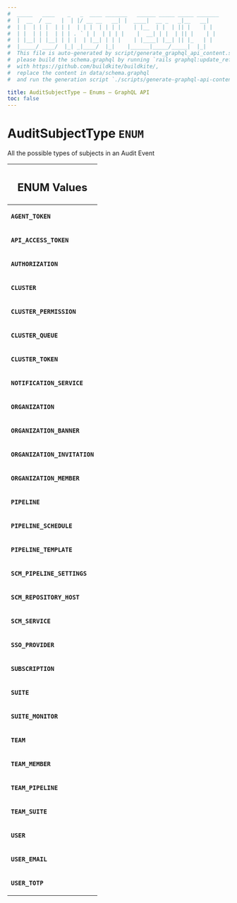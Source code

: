 ```yaml
---
#  _____   ____    _   _  ____ _______   ______ _____ _____ _______
#  |  __  / __   |  | |/ __ __   __| |  ____|  __ _   _|__   __|
#  | |  | | |  | | |  | | |  | | | |    | |__  | |  | || |    | |
#  | |  | | |  | | | . ` | |  | | | |    |  __| | |  | || |    | |
#  | |__| | |__| | | |  | |__| | | |    | |____| |__| || |_   | |
#  |_____/ ____/  |_| _|____/  |_|    |______|_____/_____|  |_|
#  This file is auto-generated by script/generate_graphql_api_content.sh,
#  please build the schema.graphql by running `rails graphql:update_reference_schema`
#  with https://github.com/buildkite/buildkite/,
#  replace the content in data/schema.graphql
#  and run the generation script `./scripts/generate-graphql-api-content.sh`.

title: AuditSubjectType – Enums – GraphQL API
toc: false
---
```

<!-- vale off -->
<h1 class="has-pills" data-algolia-exclude>
  AuditSubjectType
  <span class="pill pill--enum pill--normal-case pill--large"><code>ENUM</code></span>
</h1>
<!-- vale on -->


All the possible types of subjects in an Audit Event









<table class="responsive-table responsive-table--single-column-rows">
  <thead>
    <th>
      <h2 data-algolia-exclude>ENUM Values</h2>
    </th>
  </thead>
  <tbody>
    <tr><td><p><strong><code>AGENT_TOKEN</code></strong></p></td></tr><tr><td><p><strong><code>API_ACCESS_TOKEN</code></strong></p></td></tr><tr><td><p><strong><code>AUTHORIZATION</code></strong></p></td></tr><tr><td><p><strong><code>CLUSTER</code></strong></p></td></tr><tr><td><p><strong><code>CLUSTER_PERMISSION</code></strong></p></td></tr><tr><td><p><strong><code>CLUSTER_QUEUE</code></strong></p></td></tr><tr><td><p><strong><code>CLUSTER_TOKEN</code></strong></p></td></tr><tr><td><p><strong><code>NOTIFICATION_SERVICE</code></strong></p></td></tr><tr><td><p><strong><code>ORGANIZATION</code></strong></p></td></tr><tr><td><p><strong><code>ORGANIZATION_BANNER</code></strong></p></td></tr><tr><td><p><strong><code>ORGANIZATION_INVITATION</code></strong></p></td></tr><tr><td><p><strong><code>ORGANIZATION_MEMBER</code></strong></p></td></tr><tr><td><p><strong><code>PIPELINE</code></strong></p></td></tr><tr><td><p><strong><code>PIPELINE_SCHEDULE</code></strong></p></td></tr><tr><td><p><strong><code>PIPELINE_TEMPLATE</code></strong></p></td></tr><tr><td><p><strong><code>SCM_PIPELINE_SETTINGS</code></strong></p></td></tr><tr><td><p><strong><code>SCM_REPOSITORY_HOST</code></strong></p></td></tr><tr><td><p><strong><code>SCM_SERVICE</code></strong></p></td></tr><tr><td><p><strong><code>SSO_PROVIDER</code></strong></p></td></tr><tr><td><p><strong><code>SUBSCRIPTION</code></strong></p></td></tr><tr><td><p><strong><code>SUITE</code></strong></p></td></tr><tr><td><p><strong><code>SUITE_MONITOR</code></strong></p></td></tr><tr><td><p><strong><code>TEAM</code></strong></p></td></tr><tr><td><p><strong><code>TEAM_MEMBER</code></strong></p></td></tr><tr><td><p><strong><code>TEAM_PIPELINE</code></strong></p></td></tr><tr><td><p><strong><code>TEAM_SUITE</code></strong></p></td></tr><tr><td><p><strong><code>USER</code></strong></p></td></tr><tr><td><p><strong><code>USER_EMAIL</code></strong></p></td></tr><tr><td><p><strong><code>USER_TOTP</code></strong></p></td></tr>
  </tbody>
</table>
